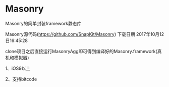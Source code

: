 # Masonry
Masonry的简单封装framework静态库

Masonry源代码(https://github.com/SnapKit/Masonry) 下载日期 2017年10月12日16:45:28

clone项目之后直接运行MasonryAgg即可得到编译好的Masonry.framework(真机和模拟器)

1、iOS9以上

2、支持bitcode


